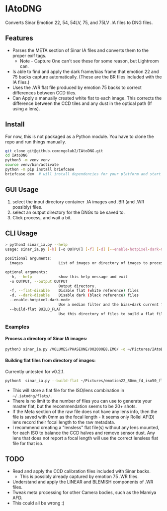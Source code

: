 # IAtoDNG
Converts Sinar Emotion 22, 54, 54LV, 75, and 75LV .IA files to DNG files.

## Features
 * Parses the META section of Sinar IA files and converts them to the proper exif tags. 
   * Note - Capture One can't see these for some reason, but Lightroom can.
 * Is able to find and apply the dark frame/bias frame that emotion 22 and 75 backs capture automatically.
(These are the BR files included with the IA files.)
 * Uses the .WR flat file produced by emotion 75 backs to correct differences between CCD tiles.
 * Can Apply a manually created white flat to each image. This corrects the
difference between the CCD tiles and any dust in the optical path (If using a lens).


## Install
For now, this is not packaged as a Python module.
You have to clone the repo and run things manually. 

```bash
git clone git@github.com:mgolub2/IAtoDNG.git
cd IAtoDNG
python3 -m venv venv
source venv/bin/activate
python -m pip install briefcase
briefcase dev  # will install dependencies for your platform and start the GUI app
```

## GUI Usage
1. select the input directory container .IA images and .BR (and .WR possibly) files.
2. select an output directory for the DNGs to be saved to.
3. Click process, and wait a bit. 

## CLI Usage

```bash
> python3 sinar_ia.py --help
usage: sinar_ia.py [-h] [-o OUTPUT] [-f] [-d] [--enable-hotpixel-dark-mode] [--build-flat BUILD_FLAT] images [images ...]

positional arguments:
  images                List of images or directory of images to process.

optional arguments:
  -h, --help            show this help message and exit
  -o OUTPUT, --output OUTPUT
                        Output directory.
  -f, --flat-disable    Disable flat (white reference) files
  -d, --dark-disable    Disable dark (black reference) files
  --enable-hotpixel-dark-mode
                        Use a median filter and the bias+dark current frame to filter hot pixels more heavily. NOT recommended for optimal quality...
  --build-flat BUILD_FLAT
                        Use this directory of files to build a flat file.

```
### Examples

#### Process a directory of Sinar IA images:
```bash
python3 sinar_ia.py /VOLUMES/PHASEONE/002000E8.EMO/ -o ~/Pictures/IAtoDNG_output
```

#### Building flat files from directory of images:
Currently untested for v0.2.1. 
```bash
python3  sinar_ia.py --build-flat ~/Pictures/emotion22_80mm_f4_iso50_flats/
```

* This will store a flat file for the ISO/lens combination in `~/.iatodng/flats/`.
* There is no limit to the number of files you can use to generate your master flat,
but the recommendation seems to be 20+ shots. 
* If the Meta section of the raw file does not have any lens info, then the file is saved 
with 0mm as the focal length - It seems only Rollei AF(D) lens record their focal length to the raw metadata.
* I recommend creating a "lensless" flat file(s) without any lens mounted, for each ISO 
to balance the CCD halves and remove sensor dust. Any lens that does not report a focal length
will use the correct lensless flat file for that iso. 


## TODO
* Read and apply the CCD calibration files included with Sinar backs.
  * This is possibly already captured by emotion 75 .WR files.
* Understand and apply the LINEAR and BLEMISH components of .WR files.
* Tweak meta processing for other Camera bodies, such as the Mamiya AFD.
* This could all be wrong :) 
